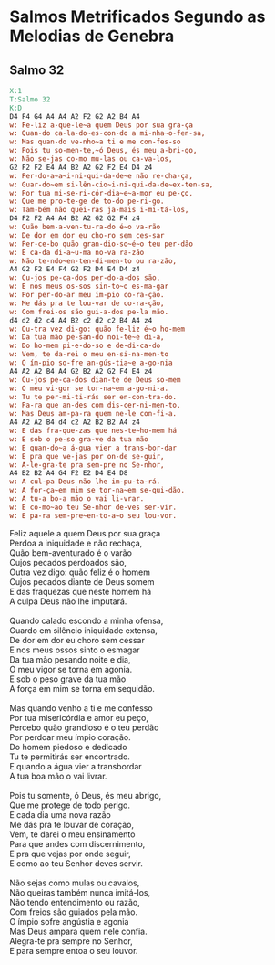 # Salmos Metrificados Segundo as Melodias de Genebra



## Salmo 32

```abc
X:1
T:Salmo 32
K:D
D4 F4 G4 A4 A4 A2 F2 G2 A2 B4 A4
w: Fe-liz a-que-le~a quem Deus por sua gra-ça 
w: Quan-do ca-la-do~es-con-do a mi-nha~o-fen-sa,
w: Mas quan-do ve-nho~a ti e me con-fes-so
w: Pois tu so-men-te,~ó Deus, és meu a-bri-go,
w: Não se-jas co-mo mu-las ou ca-va-los,
G2 F2 F2 E4 A4 B2 A2 G2 F2 E4 D4 z4
w: Per-do-a~a~i-ni-qui-da-de~e não re-cha-ça,
w: Guar-do~em si-lên-cio~i-ni-qui-da-de~ex-ten-sa,
w: Por tua mi-se-ri-cór-dia~e~a-mor eu pe-ço,
w: Que me pro-te-ge de to-do pe-ri-go.
w: Tam-bém não quei-ras ja-mais i-mi-tá-los,
D4 F2 F2 A4 A4 B2 A2 G2 G2 F4 z4
w: Quão bem-a-ven-tu-ra-do é~o va-rão
w: De dor em dor eu cho-ro sem ces-sar
w: Per-ce-bo quão gran-dio-so~é~o teu per-dão
w: E ca-da di-a~u-ma no-va ra-zão
w: Não te-ndo~en-ten-di-men-to ou ra-zão,
A4 G2 F2 E4 F4 G2 F2 D4 E4 D4 z4
w: Cu-jos pe-ca-dos per-do-a-dos são,
w: E nos meus os-sos sin-to~o es-ma-gar
w: Por per-do-ar meu ím-pio co-ra-ção.
w: Me dás pra te lou-var de co-ra-ção,
w: Com frei-os são gui-a-dos pe-la mão.
d4 d2 d2 c4 A4 B2 c2 d2 c2 B4 A4 z4
w: Ou-tra vez di-go: quão fe-liz é~o ho-mem
w: Da tua mão pe-san-do noi-te~e di-a,
w: Do ho-mem pi-e-do-so e de-di-ca-do
w: Vem, te da-rei o meu en-si-na-men-to
w: O ím-pio so-fre an-gús-tia~e a-go-nia
A4 A2 A2 B4 A4 G2 B2 A2 G2 F4 E4 z4
w: Cu-jos pe-ca-dos dian-te de Deus so-mem
w: O meu vi-gor se tor-na~em a-go-ni-a.
w: Tu te per-mi-ti-rás ser en-con-tra-do.
w: Pa-ra que an-des com dis-cer-ni-men-to,
w: Mas Deus am-pa-ra quem ne-le con-fi-a.
A4 A2 A2 B4 d4 c2 A2 B2 B2 A4 z4
w: E das fra-que-zas que nes-te~ho-mem há
w: E sob o pe-so gra-ve da tua mão 
w: E quan-do~a á-gua vier a trans-bor-dar
w: E pra que ve-jas por on-de se-guir,
w: A-le-gra-te pra sem-pre no Se-nhor,
A4 B2 B2 A4 G4 F2 E2 D4 E4 D8
w: A cul-pa Deus não lhe im-pu-ta-rá.
w: A for-ça~em mim se tor-na~em se-qui-dão.
w: A tu-a bo-a mão o vai li-vrar.
w: E co-mo~ao teu Se-nhor de-ves ser-vir.
w: E pa-ra sem-pre~en-to-a~o seu lou-vor.
```

Feliz aquele a quem Deus por sua graça<br>
Perdoa a iniquidade e não rechaça,<br>
Quão bem-aventurado é o varão<br>
Cujos pecados perdoados são,<br>
Outra vez digo: quão feliz é o homem<br>
Cujos pecados diante de Deus somem<br>
E das fraquezas que neste homem há<br>
A culpa Deus não lhe imputará.<br>
<br>
Quando calado escondo a minha ofensa,<br>
Guardo em silêncio iniquidade extensa,<br>
De dor em dor eu choro sem cessar<br>
E nos meus ossos sinto o esmagar<br>
Da tua mão pesando noite e dia,<br>
O meu vigor se torna em agonia.<br>
E sob o peso grave da tua mão <br>
A força em mim se torna em sequidão.<br>
<br>
Mas quando venho a ti e me confesso<br>
Por tua misericórdia e amor eu peço,<br>
Percebo quão grandioso é o teu perdão <br>
Por perdoar meu ímpio coração.<br>
Do homem piedoso e dedicado<br>
Tu te permitirás ser encontrado.<br>
E quando a água vier a transbordar<br>
A tua boa mão o vai livrar.<br>
<br>
Pois tu somente, ó Deus, és meu abrigo,<br>
Que me protege de todo perigo.<br>
E cada dia uma nova razão<br>
Me dás pra te louvar de coração,<br>
Vem, te darei o meu ensinamento<br>
Para que andes com discernimento,<br>
E pra que vejas por onde seguir,<br>
E como ao teu Senhor deves servir.<br>
<br>
Não sejas como mulas ou cavalos,<br>
Não queiras também nunca imitá-los,<br>
Não tendo entendimento ou razão,<br>
Com freios são guiados pela mão.<br>
O ímpio sofre angústia e agonia<br>
Mas Deus ampara quem nele confia.<br>
Alegra-te pra sempre no Senhor,<br>
E para sempre entoa o seu louvor.